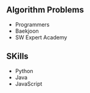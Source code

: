 ## Algorithm Problems

- Programmers
- Baekjoon
- SW Expert Academy

## SKills
- Python
- Java
- JavaScript
